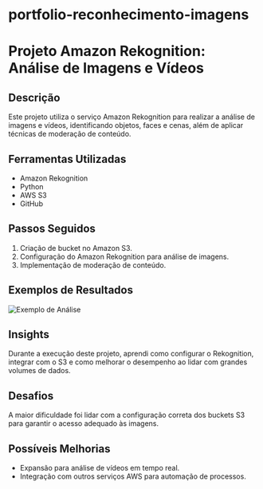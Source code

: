 # portfolio-reconhecimento-imagens

# Projeto Amazon Rekognition: Análise de Imagens e Vídeos

## Descrição
Este projeto utiliza o serviço Amazon Rekognition para realizar a análise de imagens e vídeos, identificando objetos, faces e cenas, além de aplicar técnicas de moderação de conteúdo.

## Ferramentas Utilizadas
- Amazon Rekognition
- Python
- AWS S3
- GitHub

## Passos Seguidos
1. Criação de bucket no Amazon S3.
2. Configuração do Amazon Rekognition para análise de imagens.
3. Implementação de moderação de conteúdo.

## Exemplos de Resultados
![Exemplo de Análise](link-para-imagem.jpg)

## Insights
Durante a execução deste projeto, aprendi como configurar o Rekognition, integrar com o S3 e como melhorar o desempenho ao lidar com grandes volumes de dados.

## Desafios
A maior dificuldade foi lidar com a configuração correta dos buckets S3 para garantir o acesso adequado às imagens.

## Possíveis Melhorias
- Expansão para análise de vídeos em tempo real.
- Integração com outros serviços AWS para automação de processos.
